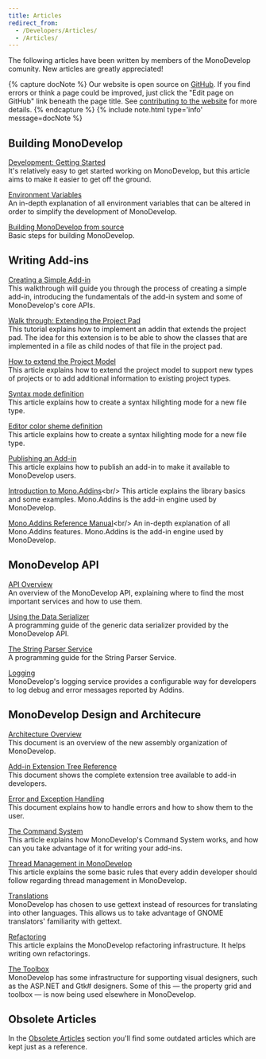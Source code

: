 ```yaml
---
title: Articles
redirect_from:
  - /Developers/Articles/
  - /Articles/
---
```


The following articles have been written by members of the MonoDevelop comunity. New articles are greatly appreciated!

{% capture docNote %}
Our website is open source on [GitHub](https://github.com/mono/md-website). If you find errors or think a page could be improved, just click the "Edit page on GitHub" link beneath the page title. See [contributing to the website](https://github.com/mono/md-website#contributing-to-the-website) for more details.
{% endcapture %}
{% include note.html type='info' message=docNote %}

Building MonoDevelop
--------------------

[Development: Getting Started](/developers/articles/development-getting-started/ "Developers/Articles/Development: Getting Started")<br/>
It's relatively easy to get started working on MonoDevelop, but this article aims to make it easier to get off the ground.

[Environment Variables](/developers/articles/environment-variables/ "Developers/Articles/Environment_Variables")<br/>
An in-depth explanation of all environment variables that can be altered in order to simplify the development of MonoDevelop. 

[Building MonoDevelop from source](/developers/building-monodevelop/)<br/>
Basic steps for building MonoDevelop. 

Writing Add-ins
---------------

[Creating a Simple Add-in](/developers/articles/creating-a-simple-add-in/ "Developers/Articles/Creating a Simple Add-in")<br/>
This walkthrough will guide you through the process of creating a simple add-in, introducing the fundamentals of the add-in system and some of MonoDevelop's core APIs.

[Walk through: Extending the Project Pad](/developers/articles/extending-the-project-pad/ "Developers/Articles/Extending_the_Project_Pad")<br/>
This tutorial explains how to implement an addin that extends the project pad. The idea for this extension is to be able to show the classes that are implemented in a file as child nodes of that file in the project pad.

[How to extend the Project Model](/developers/articles/how-to-extend-the-project-model/ "Developers/Articles/How_to_extend_the_Project_Model")<br/>
This article explains how to extend the project model to support new types of projects or to add additional information to existing project types.

[Syntax mode definition](/developers/articles/syntax-mode-definition/ "Developers/Articles/Syntax Mode Definition")<br/>
This article explains how to create a syntax hilighting mode for a new file type.

[Editor color sheme definition](/developers/articles/color-sheme-definition/ "Developers/Articles/Color Sheme Definition")<br/>
This article explains how to create a syntax hilighting mode for a new file type.

[Publishing an Add-in](/developers/articles/publishing-an-addin/ "Developers/Articles/Publishing an Addin")<br/>
This article explains how to publish an add-in to make it available to MonoDevelop users.

[Introduction to Mono.Addins](http://www.mono-project.com/Introduction_to_Mono.Addins "http://www.mono-project.com/Introduction_to_Mono.Addins")<br/>
This article explains the library basics and some examples. Mono.Addins is the add-in engine used by MonoDevelop.

[Mono.Addins Reference Manual](http://www.mono-project.com/Mono.Addins_Reference_Manual "http://www.mono-project.com/Mono.Addins_Reference_Manual")<br/>
An in-depth explanation of all Mono.Addins features. Mono.Addins is the add-in engine used by MonoDevelop.

MonoDevelop API
---------------

[API Overview](/developers/articles/api-overview/ "Developers/Articles/API Overview")<br/>
An overview of the MonoDevelop API, explaining where to find the most important services and how to use them.

[Using the Data Serializer](/developers/articles/using-the-data-serializer/ "Developers/Articles/Using The Data Serializer")<br/>
A programming guide of the generic data serializer provided by the MonoDevelop API.

[The String Parser Service](/developers/articles/the-string-parser-service/ "Developers/Articles/The String Parser Service")<br/>
A programming guide for the String Parser Service.

[Logging](/developers/articles/logging/ "Developers/Articles/Logging")<br/>
MonoDevelop's logging service provides a configurable way for developers to log debug and error messages reported by Addins.

MonoDevelop Design and Architecure
----------------------------------

[Architecture Overview](/developers/articles/architecture-overview/ "Developers/Articles/Architecture_Overview")<br/>
This document is an overview of the new assembly organization of MonoDevelop.

[Add-in Extension Tree Reference](/developers/articles/extension-tree-reference/ "Developers/Articles/Extension_Tree_Reference")<br/>
This document shows the complete extension tree available to add-in developers.

[Error and Exception Handling](/developers/articles/error-and-exception-handling/ "Developers/Articles/Error_and_Exception_Handling")<br/>
This document explains how to handle errors and how to show them to the user.

[The Command System](/developers/articles/the-command-system/ "Developers/Articles/The_Command_System")<br/>
This article explains how MonoDevelop's Command System works, and how can you take advantage of it for writing your add-ins.

[Thread Management in MonoDevelop](/developers/articles/thread-management/ "Developers/Articles/Thread_Management")<br/>
This article explains the some basic rules that every addin developer should follow regarding thread management in MonoDevelop.

[Translations](/developers/articles/translations/ "Developers/Articles/Translations")<br/>
MonoDevelop has chosen to use gettext instead of resources for translating into other languages. This allows us to take advantage of GNOME translators' familiarity with gettext.

[Refactoring](/developers/articles/refactoring/ "Developers/Articles/Refactoring")<br/>
This article explains the MonoDevelop refactoring infrastructure. It helps writing own refactorings.

[The Toolbox](/developers/articles/toolbox/ "Developers/Articles/Toolbox")<br/>
MonoDevelop has some infrastructure for supporting visual designers, such as the ASP.NET and Gtk# designers. Some of this — the property grid and toolbox — is now being used elsewhere in MonoDevelop.

Obsolete Articles
-----------------

In the [Obsolete Articles](/archived/developers/articles/obsolete-articles/ "Developers/Obsolete_Articles") section you'll find some outdated articles which are kept just as a reference.
